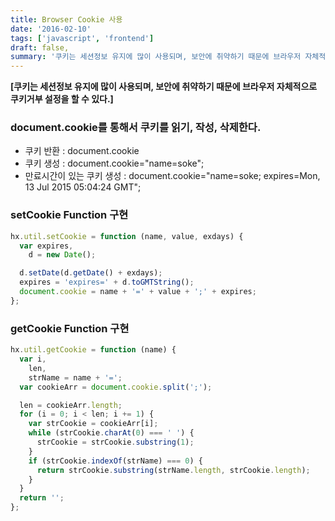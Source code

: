 ```yaml
---
title: Browser Cookie 사용
date: '2016-02-10'
tags: ['javascript', 'frontend']
draft: false,
summary: '쿠키는 세션정보 유지에 많이 사용되며, 보안에 취약하기 때문에 브라우저 자체적으로 쿠키거부 설정을 할 수 있다.'
---
```


**[쿠키는 세션정보 유지에 많이 사용되며, 보안에 취약하기 때문에 브라우저 자체적으로 쿠키거부 설정을 할 수 있다.]**

### document.cookie를 통해서 쿠키를 읽기, 작성, 삭제한다.

- 쿠키 반환 : document.cookie
- 쿠키 생성 : document.cookie="name=soke";
- 만료시간이 있는 쿠키 생성 : document.cookie="name=soke; expires=Mon, 13 Jul 2015 05:04:24 GMT";

### setCookie Function 구현

```js
hx.util.setCookie = function (name, value, exdays) {
  var expires,
    d = new Date();

  d.setDate(d.getDate() + exdays);
  expires = 'expires=' + d.toGMTString();
  document.cookie = name + '=' + value + ';' + expires;
};
```

### getCookie Function 구현

```js
hx.util.getCookie = function (name) {
  var i,
    len,
    strName = name + '=';
  var cookieArr = document.cookie.split(';');

  len = cookieArr.length;
  for (i = 0; i < len; i += 1) {
    var strCookie = cookieArr[i];
    while (strCookie.charAt(0) === ' ') {
      strCookie = strCookie.substring(1);
    }
    if (strCookie.indexOf(strName) === 0) {
      return strCookie.substring(strName.length, strCookie.length);
    }
  }
  return '';
};
```
